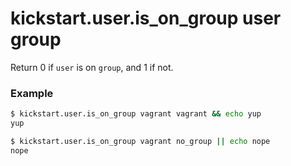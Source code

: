 # kickstart.user.is_on_group user group
Return 0 if `user` is on `group`, and 1 if not.

### Example

```bash
$ kickstart.user.is_on_group vagrant vagrant && echo yup
yup

$ kickstart.user.is_on_group vagrant no_group || echo nope
nope
```
